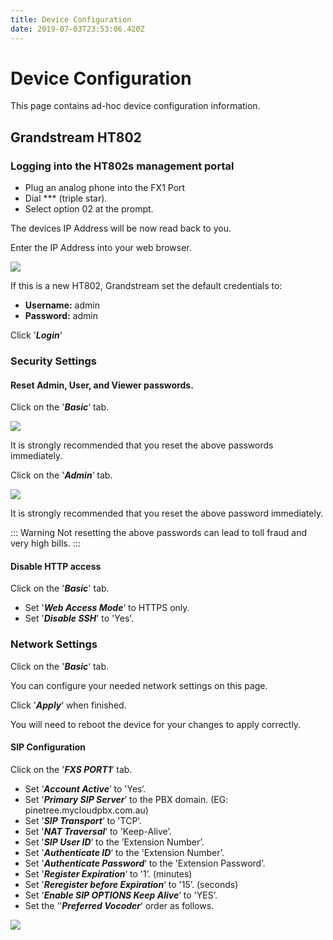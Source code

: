 ```yaml
---
title: Device Configuration
date: 2019-07-03T23:53:06.420Z
---
```

# Device Configuration

This page contains ad-hoc device configuration information.

## Grandstream HT802

### Logging into the HT802s management portal

* Plug an analog phone into the FX1 Port
* Dial \*\** (triple star).
* Select option 02 at the prompt.

The devices IP Address will be now read back to you.

Enter the IP Address into your web browser.

![](/images/grandstream_ht802_loginscreen.png)

If this is a new HT802, Grandstream set the default credentials to:

* **Username:** admin
* **Password:** admin

Click '**_Login_**‘

### Security Settings

#### Reset Admin, User, and Viewer passwords.

Click on the '**_Basic_**‘ tab.

![](/images/gramdstrea_ht802_passwordreset1.png)

It is strongly recommended that you reset the above passwords immediately.

Click on the '**_Admin_**‘ tab.

![](/images/grandstream_ht802_passwordreset2.png)

It is strongly recommended that you reset the above password immediately.

::: Warning
Not resetting the above passwords can lead to toll fraud and very high bills.
:::

#### Disable HTTP access

Click on the '**_Basic_**' tab.

* Set '_**Web Access Mode**_‘ to HTTPS only.
* Set '_**Disable SSH**_' to 'Yes'.

### Network Settings

Click on the '_**Basic**_‘ tab.

You can configure your needed network settings on this page.

Click '_**Apply**_‘ when finished.

You will need to reboot the device for your changes to apply correctly.

#### SIP Configuration

Click on the '_**FXS PORT1**_’ tab.

* Set ‘_**Account Active**_’ to 'Yes‘.
* Set '_**Primary SIP Server**_’ to the PBX domain. (EG: pinetree.mycloudpbx.com.au)
* Set '_**SIP Transport**_‘ to 'TCP’.
* Set '_**NAT Traversal**_‘ to 'Keep-Alive’.
* Set '_**SIP User ID**_‘ to the ’Extension Number’.
* Set '_**Authenticate ID**_‘ to the 'Extension Number’.
* Set '_**Authenticate Password**_‘ to the 'Extension Password’.
* Set '_**Register Expiration**_‘ to '1’. (minutes)
* Set '_**Reregister before Expiration**_‘ to '15’. (seconds)
* Set '_**Enable SIP OPTIONS Keep Alive**_‘ to 'YES’.
* Set the ’'_**Preferred Vocoder**_‘ order as follows.

![](/images/grandstream_codecs.png)
